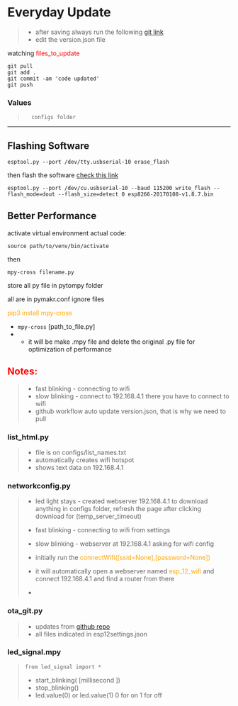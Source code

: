 # Everyday Update

>   - after saving always run the following [git link](https://github.com/dayojohn19/esp12f/tree/main)
>   -   edit the version.json file

watching <span style="color:red;">files_to_update</span>

```
git pull
git add .
git commit -am 'code updated'
git push
```

### Values
>       configs folder
<hr>

## Flashing Software
```
esptool.py --port /dev/tty.usbserial-10 erase_flash
```

then flash the software [check this link](https://forum.micropython.org/viewtopic.php?t=3217)

```
esptool.py --port /dev/cu.usbserial-10 --baud 115200 write_flash --flash_mode=dout --flash_size=detect 0 esp8266-20170108-v1.8.7.bin
```

## Better Performance
activate virtual environment actual code:
```
source path/to/venv/bin/activate
```
then
```
mpy-cross filename.py
```
store all py file in pytompy folder

all are in pymakr.conf ignore files

<span style="color:orange;">pip3 install mpy-cross</span>

-   `mpy-cross` [path_to_file.py]
-   -   it will be make .mpy file and delete the original .py file for optimization of performance

## <span style="color:red;">Notes:</span>
>   - fast blinking - connecting to wifi
>   - slow blinking - connect to 192.168.4.1 there you have to connect to wifi
>   -   github workflow auto update version.json, that is why we need to pull



### list_html.py
>   - file is on configs/list_names.txt
>   - automatically creates wifi hotspot
>   - shows text data on 192.168.4.1

### networkconfig.py
>   -   led light stays -  created webserver  192.168.4.1 to  download anything in configs folder, refresh the page after clicking download for (temp_server_timeout)
>   -   fast blinking - connecting to wifi from settings
>   -   slow blinking - webserver at 192.168.4.1 asking for wifi config
>   - initially run the <span style="color:orange;">connectWifi([ssid=None],[password=None])</span>
>   
>   -   it will automatically open a webserver named <span style="color:orange;">esp_12_wifi</span> and connect 192.168.4.1 and find a router from there
>   -   

 ### ota_git.py
>   -   updates from [github repo](https://github.com/dayojohn19/esp12f/tree/main) 
>   -   all files indicated in esp12settings.json

### led_signal.mpy
>     from led_signal import *
>   -   start_blinking( [millisecond ])
>   -   stop_blinking()
>   -   led.value(0) or led.value(1)   0 for on 1 for off